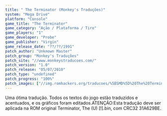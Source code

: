 ```yaml
---
title: " The Terminator (Monkey's Traduções)"
system: "Mega Drive"
platform: "Console"
game_title: "The Terminator"
game_category: "Ação / Plataforma / Tiro"
game_players: "1"
game_developer: "Probe"
game_publisher: "Virgin"
game_release_date: "??/??/1991"
patch_author: "Unknown Master"
patch_group: "Monkey's Traduções"
patch_site: "//www.monkeystraducoes.com/"
patch_version: "1.0"
patch_release: "05/07/2010"
patch_type: "undefined"
patch_progress: "100%"
patch_images: ["//img.romhackers.org/traducoes/%5BSMD%5D%20The%20Terminator%20-%20Monkey's%20Tradu%C3%A7%C3%B5es%20-%201.png","//img.romhackers.org/traducoes/%5BSMD%5D%20The%20Terminator%20-%20Monkey's%20Tradu%C3%A7%C3%B5es%20-%202.png","//img.romhackers.org/traducoes/%5BSMD%5D%20The%20Terminator%20-%20Monkey's%20Tradu%C3%A7%C3%B5es%20-%203.png"]
---
```

Uma ótima tradução. Todos os textos do jogo estão traduzidos e acentuados, e os gráficos foram editados.ATENÇÃO:Esta tradução deve ser aplicada na ROM original Terminator, The (U) [!].bin, com CRC32 31A629BE.
